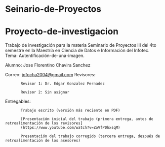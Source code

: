 # Seinario-de-Proyectos
# Proyecto-de-investigacion
Trabajo de investigación para la materia Seminario de Proyectos III del 4to semestre en la Maestría en Ciencia de Datos e Información del Infotec.
Tema: Autentificación-de-una-imagen.

Alumno: Jose Florentino Chavira Sanchez

Correo: jofocha2004@gmail.com
Revisores:

           Revisor 1: Dr. Edgar Gonzalez Fernadez

           Revisor 2: Sin asignar

Entregables:
           
           Trabajo escrito (versión más reciente en PDF)
           
           [Presentación inicial del trabajo (primera entrega, antes de retroalimentación de los revisores]
           (https://www.youtube.com/watch?v=ZoVfP0hxsqM)
           
           Presentación del trabajo corregido (tercera entrega, después de retroalimentación de los asesores)

